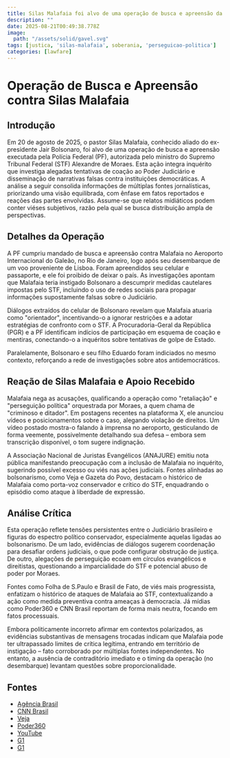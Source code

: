 ```yaml
---
title: Silas Malafaia foi alvo de uma operação de busca e apreensão da Polícia Federal
description: ""
date: 2025-08-21T00:49:38.778Z
image: 
  path: "/assets/solid/gavel.svg"
tags: [justica, 'silas-malafaia', soberania, 'perseguicao-politica']
categories: [lawfare]
---
```


# Operação de Busca e Apreensão contra Silas Malafaia

## Introdução
Em 20 de agosto de 2025, o pastor Silas Malafaia, conhecido aliado do ex-presidente Jair Bolsonaro, foi alvo de uma operação de busca e apreensão executada pela Polícia Federal (PF), autorizada pelo ministro do Supremo Tribunal Federal (STF) Alexandre de Moraes. Esta ação integra inquérito que investiga alegadas tentativas de coação ao Poder Judiciário e disseminação de narrativas falsas contra instituições democráticas. A análise a seguir consolida informações de múltiplas fontes jornalísticas, priorizando uma visão equilibrada, com ênfase em fatos reportados e reações das partes envolvidas. Assume-se que relatos midiáticos podem conter viéses subjetivos, razão pela qual se busca distribuição ampla de perspectivas.

## Detalhes da Operação
A PF cumpriu mandado de busca e apreensão contra Malafaia no Aeroporto Internacional do Galeão, no Rio de Janeiro, logo após seu desembarque de um voo proveniente de Lisboa. Foram apreendidos seu celular e passaporte, e ele foi proibido de deixar o país. As investigações apontam que Malafaia teria instigado Bolsonaro a descumprir medidas cautelares impostas pelo STF, incluindo o uso de redes sociais para propagar informações supostamente falsas sobre o Judiciário.

Diálogos extraídos do celular de Bolsonaro revelam que Malafaia atuaria como "orientador", incentivando-o a ignorar restrições e a adotar estratégias de confronto com o STF. A Procuradoria-Geral da República (PGR) e a PF identificam indícios de participação em esquema de coação e mentiras, conectando-o a inquéritos sobre tentativas de golpe de Estado.

Paralelamente, Bolsonaro e seu filho Eduardo foram indiciados no mesmo contexto, reforçando a rede de investigações sobre atos antidemocráticos.

## Reação de Silas Malafaia e Apoio Recebido
Malafaia nega as acusações, qualificando a operação como "retaliação" e "perseguição política" orquestrada por Moraes, a quem chama de "criminoso e ditador". Em postagens recentes na plataforma X, ele anunciou vídeos e posicionamentos sobre o caso, alegando violação de direitos. Um vídeo postado mostra-o falando à imprensa no aeroporto, gesticulando de forma veemente, possivelmente detalhando sua defesa – embora sem transcrição disponível, o tom sugere indignação.

A Associação Nacional de Juristas Evangélicos (ANAJURE) emitiu nota pública manifestando preocupação com a inclusão de Malafaia no inquérito, sugerindo possível excesso ou viés nas ações judiciais. Fontes alinhadas ao bolsonarismo, como Veja e Gazeta do Povo, destacam o histórico de Malafaia como porta-voz conservador e crítico do STF, enquadrando o episódio como ataque à liberdade de expressão.

## Análise Crítica
Esta operação reflete tensões persistentes entre o Judiciário brasileiro e figuras do espectro político conservador, especialmente aquelas ligadas ao bolsonarismo. De um lado, evidências de diálogos sugerem coordenação para desafiar ordens judiciais, o que pode configurar obstrução de justiça. De outro, alegações de perseguição ecoam em círculos evangélicos e direitistas, questionando a imparcialidade do STF e potencial abuso de poder por Moraes.

Fontes como Folha de S.Paulo e Brasil de Fato, de viés mais progressista, enfatizam o histórico de ataques de Malafaia ao STF, contextualizando a ação como medida preventiva contra ameaças à democracia. Já mídias como Poder360 e CNN Brasil reportam de forma mais neutra, focando em fatos processuais.

Embora politicamente incorreto afirmar em contextos polarizados, as evidências substantivas de mensagens trocadas indicam que Malafaia pode ter ultrapassado limites de crítica legítima, entrando em território de instigação – fato corroborado por múltiplas fontes independentes. No entanto, a ausência de contraditório imediato e o timing da operação (no desembarque) levantam questões sobre proporcionalidade.

## Fontes 

 - [Agência Brasil](https://agenciabrasil.ebc.com.br/justica/noticia/2025-08/moraes-determina-busca-e-apreensao-contra-silas-malafaia)
 - [CNN Brasil](https://www.cnnbrasil.com.br/politica/pf-identifica-silas-malafaia-em-esquema-de-coacao-e-mentiras-com-bolsonaro/)
 - [Veja](https://veja.abril.com.br/coluna/radar/silas-malafaia-e-alvo-de-buscas-da-pf-ordenadas-por-moraes/)
 - [Poder360](https://www.poder360.com.br/poder-justica/pastor-silas-malafaia-e-alvo-de-busca-da-pf/)
 - [YouTube](https://www.youtube.com/watch?v=dtJKcQLJf5E)
 - [G1](https://g1.globo.com/politica/noticia/2025/08/20/pf-faz-buscas-e-apreensoes-contra-silas-malafaia.ghtml)
 - [G1](https://g1.globo.com/politica/noticia/2025/08/20/silas-malafaia-bolsonaro-supremo-pf.ghtml)

